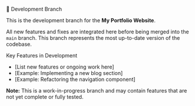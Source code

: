 🚧 Development Branch

This is the development branch for the **My Portfolio Website**.

All new features and fixes are integrated here before being merged into the `main` branch. This branch represents the most up-to-date version of the codebase.

 Key Features in Development

-   [List new features or ongoing work here]
-   [Example: Implementing a new blog section]
-   [Example: Refactoring the navigation component]


**Note:** This is a work-in-progress branch and may contain features that are not yet complete or fully tested.
